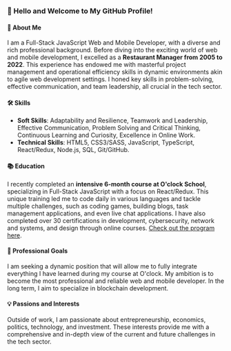 ### 👋 Hello and Welcome to My GitHub Profile!

#### 🌟 About Me
I am a Full-Stack JavaScript Web and Mobile Developer, with a diverse and rich professional background. Before diving into the exciting world of web and mobile development, I excelled as a **Restaurant Manager from 2005 to 2022**. This experience has endowed me with masterful project management and operational efficiency skills in dynamic environments akin to agile web development settings. I honed key skills in problem-solving, effective communication, and team leadership, all crucial in the tech sector.

#### 🛠 Skills
- **Soft Skills**: Adaptability and Resilience, Teamwork and Leadership, Effective Communication, Problem Solving and Critical Thinking, Continuous Learning and Curiosity, Excellence in Online Work.
- **Technical Skills**: HTML5, CSS3/SASS, JavaScript, TypeScript, React/Redux, Node.js, SQL, Git/GitHub.

#### 📚 Education
I recently completed an **intensive 6-month course at O'clock School**, specializing in Full-Stack JavaScript with a focus on React/Redux. This unique training led me to code daily in various languages and tackle multiple challenges, such as coding games, building blogs, task management applications, and even live chat applications. I have also completed over 30 certifications in development, cybersecurity, network and systems, and design through online courses. [Check out the program here](https://oclock.io/formations/developpeur-web-fullstack-javascript).

#### 🚀 Professional Goals
I am seeking a dynamic position that will allow me to fully integrate everything I have learned during my course at O'clock. My ambition is to become the most professional and reliable web and mobile developer. In the long term, I aim to specialize in blockchain development.

#### 💡 Passions and Interests
Outside of work, I am passionate about entrepreneurship, economics, politics, technology, and investment. These interests provide me with a comprehensive and in-depth view of the current and future challenges in the tech sector.
